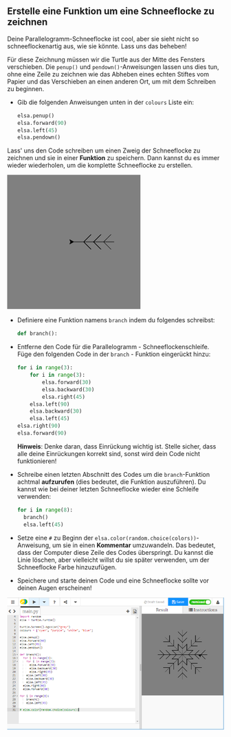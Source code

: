 ## Erstelle eine Funktion um eine Schneeflocke zu zeichnen

Deine Parallelogramm-Schneeflocke ist cool, aber sie sieht nicht so schneeflockenartig aus, wie sie könnte. Lass uns das beheben!

Für diese Zeichnung müssen wir die Turtle aus der Mitte des Fensters verschieben. Die `penup()` und `pendown()`-Anweisungen lassen uns dies tun, ohne eine Zeile zu zeichnen wie das Abheben eines echten Stiftes vom Papier und das Verschieben an einen anderen Ort, um mit dem Schreiben zu beginnen.

- Gib die folgenden Anweisungen unten in der `colours` Liste ein:
    
    ```python
    elsa.penup()
    elsa.forward(90)
    elsa.left(45)
    elsa.pendown()
    ```

Lass' uns den Code schreiben um einen Zweig der Schneeflocke zu zeichnen und sie in einer **Funktion** zu speichern. Dann kannst du es immer wieder wiederholen, um die komplette Schneeflocke zu erstellen.

![branch](images/branch.PNG)

- Definiere eine Funktion namens `branch` indem du folgendes schreibst:
    
    ```python
    def branch():
    ```

- Entferne den Code für die Parallelogramm - Schneeflockenschleife. Füge den folgenden Code in der `branch` - Funktion eingerückt hinzu:
    
    ```python
    for i in range(3):
        for i in range(3):
            elsa.forward(30)
            elsa.backward(30)
            elsa.right(45)
        elsa.left(90)
        elsa.backward(30)
        elsa.left(45)
    elsa.right(90)
    elsa.forward(90)
    ```
    
    **Hinweis**: Denke daran, dass Einrückung wichtig ist. Stelle sicher, dass alle deine Einrückungen korrekt sind, sonst wird dein Code nicht funktionieren!

- Schreibe einen letzten Abschnitt des Codes um die `branch`-Funktion achtmal **aufzurufen** (dies bedeutet, die Funktion auszuführen). Du kannst wie bei deiner letzten Schneeflocke wieder eine Schleife verwenden:
    
    ```python
    for i in range(8):
      branch()
      elsa.left(45)
    ```

- Setze eine `#` zu Beginn der `elsa.color(random.choice(colors))`-Anweisung, um sie in einen **Kommentar** umzuwandeln. Das bedeutet, dass der Computer diese Zeile des Codes überspringt. Du kannst die Linie löschen, aber vielleicht willst du sie später verwenden, um der Schneeflocke Farbe hinzuzufügen.

- Speichere und starte deinen Code und eine Schneeflocke sollte vor deinen Augen erscheinen!

![](images/snowflake2.png)